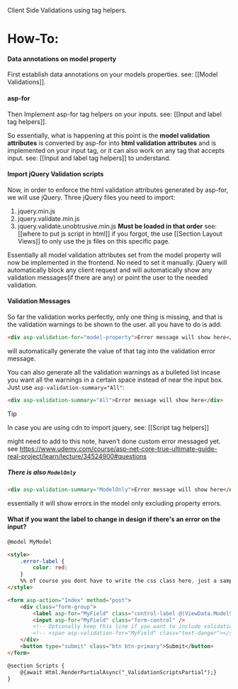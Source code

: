 Client Side Validations using tag helpers.
# How-To:
#### Data annotations on model property
First establish data annotations on your models properties. 
see: [[Model Validations]].
#### asp-for
Then Implement asp-for tag helpers on your inputs. 
see: [[Input and label tag helpers]].

So essentially, what is happening at this point is the **model validation attributes** is converted by asp-for into **html validation attributes** and is implemented on your input tag, or it can also work on any tag that accepts input. see: [[Input and label tag helpers]] to understand.
#### Import jQuery Validation scripts
Now, in order to enforce the html validation attributes generated by asp-for, we will use jQuery.
Three jQuery files you need to import:
1. jquery.min.js
2. jquery.validate.min.js
3. jquery.validate.unobtrusive.min.js
**Must be loaded in that order**
see: [[where to put js script in html]] if you forgot, the use [[Section Layout Views]] to only use the js files on this specific page.

Essentially all model validation attributes set from the model property will now be implemented in the frontend. No need to set it manually.
jQuery will automatically block any client request and will automatically show any validation messages(if there are any) or point the user to the needed validation.
#### Validation Messages
So far the validation works perfectly, only one thing is missing, and that is the validation warnings to be shown to the user.
all you have to do is add:
```html
<div asp-validation-for="model-property">Error message will show here</div>
```
will automatically generate the value of that tag into the validation error message.

You can also generate all the validation warnings as a bulleted list incase you want all the warnings in a certain space instead of near the input box. Just use `asp-validation-summary="All"`:
```html
<div asp-validation-summary="All">Error message will show here</div>
```
>[!tip]
>In case you are using cdn to import jquery, see: [[Script tag helpers]]

might need to add to this note, haven't done custom error messaged yet. see https://www.udemy.com/course/asp-net-core-true-ultimate-guide-real-project/learn/lecture/34524900#questions
##### There is also `ModelOnly`
```html
<div asp-validation-summary="ModelOnly">Error message will show here</div>
```
essentially it will show errors in the model only excluding property errors.
#### What if you want the label to change in design if there's an error on the input?

```html
@model MyModel

<style>
    .error-label {
        color: red;
    }
    %% of course you dont have to write the css class here, just a sample %%
</style>

<form asp-action="Index" method="post">
    <div class="form-group">
        <label asp-for="MyField" class="control-label @(ViewData.ModelState["MyField"]?.Errors.Count > 0 ? "error-label" : "")"></label>
        <input asp-for="MyField" class="form-control" />
        <!-- Optionally keep this line if you want to include validation messages -->
        <!-- <span asp-validation-for="MyField" class="text-danger"></span> -->
    </div>
    <button type="submit" class="btn btn-primary">Submit</button>
</form>

@section Scripts {
    @{await Html.RenderPartialAsync("_ValidationScriptsPartial");}
}
```